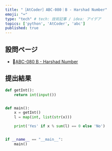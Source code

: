 ```yaml
---
title: "［AtCoder］ABC-080｜B - Harshad Number"
emoji: "⌨️"
type: "tech" # tech: 技術記事 / idea: アイデア
topics: ['python', 'AtCoder', 'abc']
published: true
---
```


## 設問ページ

- 🔗[ABC-080 B - Harshad Number](https://atcoder.jp/contests/abc080/tasks/abc080_b)

## 提出結果

```python
def getInt():
    return int(input())


def main():
    x = getInt()
    l = map(int, list(str(x)))

    print('Yes' if x % sum(l) == 0 else 'No')


if __name__ == "__main__":
    main()
```
